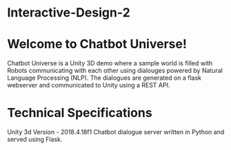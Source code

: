 # Interactive-Design-2

# Welcome to Chatbot Universe! 

Chatbot Universe is a Unity 3D demo where a sample world is filled with Robots communicating with each other using dialouges powered by Natural Language Processing (NLP). The dialogues are generated on a flask webserver and communicated to Unity using a REST API.  

# Technical Specifications
Unity 3d Version - 2018.4.18f1
Chatbot dialogue server written in Python and served using Flask. 
